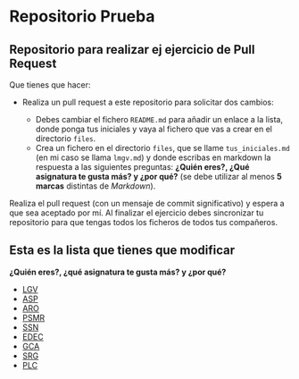 # Repositorio Prueba

## Repositorio para realizar ej ejercicio de Pull Request

Que tienes que hacer:

* Realiza un pull request a este repositorio para solicitar dos cambios:

    * Debes cambiar el fichero `README.md` para añadir un enlace a la lista, donde ponga tus iniciales y vaya al fichero que vas a crear en el directorio `files`.
    * Crea un  fichero en el directorio `files`, que se llame `tus_iniciales.md` (en mi caso se llama `lmgv.md`) y donde escribas en markdown la respuesta a las siguientes preguntas: **¿Quién eres?, ¿Qué asignatura te gusta más? y ¿por qué?** (se debe utilizar al menos **5 marcas** distintas de *Markdown*).

Realiza el pull request (con un mensaje de commit significativo) y espera a que sea aceptado por mí. Al finalizar el ejercicio debes sincronizar tu repositorio para que tengas todos los ficheros de todos tus compañeros.

## Esta es la lista que tienes que modificar

**¿Quién eres?, ¿qué asignatura te gusta más? y ¿por qué?**

* [LGV](files/LGV.md)
* [ASP](files/ASP.md)
* [ARO](files/Aro.md)
* [PSMR](files/PSMR.md)
* [SSN](files/SSN.md)
* [EDEC](files/EDEC.md)
* [GCA](files/GCA.md)
* [SRG](files/SRG.md)
* [PLC](files/PLC.md)
